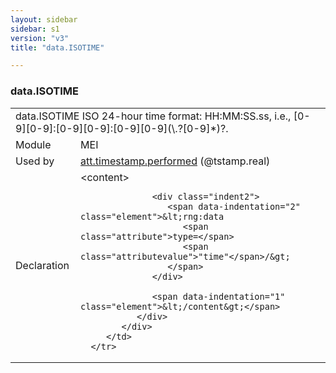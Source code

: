 ```yaml
---
layout: sidebar
sidebar: s1
version: "v3"
title: "data.ISOTIME"

---
```


<div class="macroSpec">
   <h3 id="data.ISOTIME">data.ISOTIME</h3>
   <table class="wovenodd">
      <tr>
         <td colspan="2" class="wovenodd-col2">
            <span class="label">data.ISOTIME</span> ISO 24-hour time format: HH:MM:SS.ss, i.e.,
            [0-9][0-9]:[0-9][0-9]:[0-9][0-9](\.?[0-9]*)?.
         </td>
      </tr>
      <tr>
         <td class="wovenodd-col1">
            <span class="label" lang="en">Module</span>
         </td>
         <td class="wovenodd-col2">MEI</td>
      </tr>
      <tr>
         <td class="wovenodd-col1">
            <span class="label" lang="en">Used by</span>
         </td>
         <td class="wovenodd-col2">
            <div class="parent">
               <a class="link_odd_classSpec" href="/{{ page.version }}/att.timestamp.performed">att.timestamp.performed</a> (@tstamp.real)
            </div>
         </td>
      </tr>
      <tr>
         <td class="wovenodd-col1">
            <span class="label" lang="en">Declaration</span>
         </td>
         <td class="wovenodd-col2">
            <div xml:space="preserve" class="pre">
               <div class="indent1">
                  <span data-indentation="1" class="element">&lt;content&gt;</span>
                  
                  <div class="indent2">
                     <span data-indentation="2" class="element">&lt;rng:data 
                        <span class="attribute">type=</span>
                        <span class="attributevalue">"time"</span>/&gt;
                     </span>
                  </div>
                  
                  <span data-indentation="1" class="element">&lt;/content&gt;</span>
               </div>
            </div>
         </td>
      </tr>
   </table>
</div>